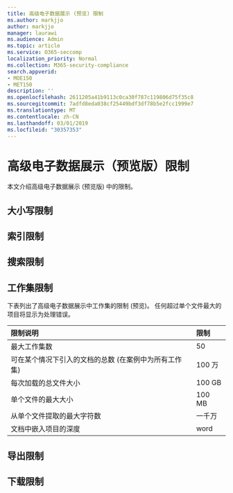 ```yaml
---
title: 高级电子数据展示 (预览) 限制
ms.author: markjjo
author: markjjo
manager: laurawi
ms.audience: Admin
ms.topic: article
ms.service: O365-seccomp
localization_priority: Normal
ms.collection: M365-security-compliance
search.appverid:
- MOE150
- MET150
description: ''
ms.openlocfilehash: 2611205a41b9113c0ca30f787c119806d75f35c8
ms.sourcegitcommit: 7adfd8eda038cf25449bdf3df78b5e2fcc1999e7
ms.translationtype: MT
ms.contentlocale: zh-CN
ms.lasthandoff: 03/01/2019
ms.locfileid: "30357353"
---
```

# <a name="limits-in-advanced-ediscovery-preview"></a>高级电子数据展示（预览版）限制

本文介绍高级电子数据展示 (预览版) 中的限制。

## <a name="case-limits"></a>大小写限制

## <a name="indexing-limits"></a>索引限制

## <a name="search-limits"></a>搜索限制

## <a name="working-set-limits"></a>工作集限制

下表列出了高级电子数据展示中工作集的限制 (预览)。 任何超过单个文件最大的项目将显示为处理错误。
    
  |**限制说明**|**限制**|
  |:-----|:-----|
  |最大工作集数  <br/> |50  <br/> |
  |可在某个情况下引入的文档的总数 (在案例中为所有工作集)  <br/> |100 万  <br/> |
  |每次加载的总文件大小  <br/> |100 GB  <br/> |
  |单个文件的最大大小   <br/> |100 MB  <br/> |
  |从单个文件提取的最大字符数  <br/> |一千万  <br/> |
  |文档中嵌入项目的深度  <br/> |word  <br/> |
  

## <a name="export-limits"></a>导出限制

## <a name="download-limits"></a>下载限制

